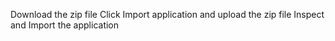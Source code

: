 Download the zip file
Click Import application and upload the zip file
Inspect and Import the application
